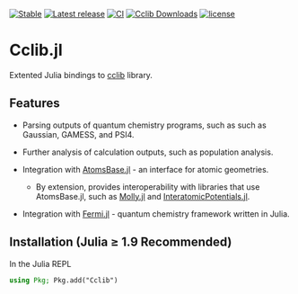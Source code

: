 [![Stable](https://img.shields.io/badge/docs-stable-blue.svg)](https://cclib.github.io/Cclib.jl/dev/)
[![Latest release](https://img.shields.io/github/release/cclib/Cclib.jl.svg)](https://github.com/cclib/Cclib.jl/releases/latest)
[![CI](https://github.com/cclib/Cclib.jl/actions/workflows/CI.yml/badge.svg?branch=main)](https://github.com/cclib/Cclib.jl/actions/workflows/CI.yml)
[![Cclib Downloads](https://shields.io/endpoint?url=https://pkgs.genieframework.com/api/v1/badge/Cclib)](https://pkgs.genieframework.com?packages=Cclib)
[![license](http://img.shields.io/badge/license-BSD-blue.svg?style=flat)](https://github.com/cclib/cclib/blob/master/LICENSE)

# Cclib.jl

Extented Julia bindings to [cclib](https://github.com/cclib/cclib) library.

## Features

- Parsing outputs of quantum chemistry programs, such as such as Gaussian, GAMESS, and PSI4.

- Further analysis of calculation outputs, such as population analysis.

- Integration with [AtomsBase.jl](https://github.com/JuliaMolSim/AtomsBase.jl) - an interface for atomic geometries.
    - By extension, provides interoperability with libraries that use AtomsBase.jl, such as [Molly.jl](https://github.com/JuliaMolSim/Molly.jl) and [InteratomicPotentials.jl](https://github.com/cesmix-mit/InteratomicPotentials.jl).
- Integration with [Fermi.jl](https://github.com/FermiQC/Fermi.jl) - quantum chemistry framework written in Julia.


## Installation (Julia ≥ 1.9 Recommended)
In the Julia REPL
```julia
using Pkg; Pkg.add("Cclib")
```